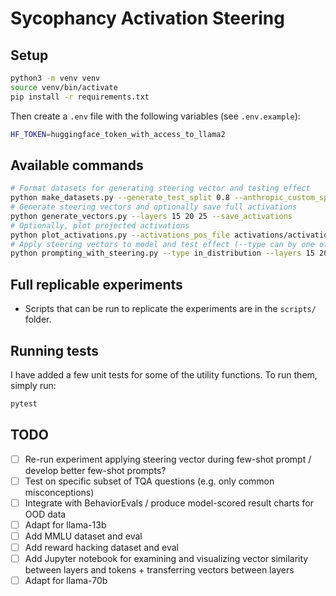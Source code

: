 # Sycophancy Activation Steering

## Setup

```bash
python3 -m venv venv
source venv/bin/activate
pip install -r requirements.txt
```

Then create a `.env` file with the following variables (see `.env.example`):

```bash
HF_TOKEN=huggingface_token_with_access_to_llama2
```

## Available commands

```bash
# Format datasets for generating steering vector and testing effect
python make_datasets.py --generate_test_split 0.8 --anthropic_custom_split 0.6 --n_datapoints 1200 --n_tqa_datapoints 200
# Generate steering vectors and optionally save full activations
python generate_vectors.py --layers 15 20 25 --save_activations
# Optionally, plot projected activations
python plot_activations.py --activations_pos_file activations/activations_pos_15.pt --activations_neg_file activations/activations_neg_15.pt --fname activations_proj_15.png --title "Activations layer 15"
# Apply steering vectors to model and test effect (--type can by one of "in_distribution", "out_of_distribution", "truthful_qa"), (--few_shot can be one of "positive", "negative", "unbiased", "none")
python prompting_with_steering.py --type in_distribution --layers 15 20 25 --multipliers -2 -1 0 1 2 --few_shot positive
```

## Full replicable experiments

- Scripts that can be run to replicate the experiments are in the `scripts/` folder.

## Running tests

I have added a few unit tests for some of the utility functions. To run them, simply run:

```bash
pytest
```

## TODO

- [ ] Re-run experiment applying steering vector during few-shot prompt / develop better few-shot prompts?
- [ ] Test on specific subset of TQA questions (e.g. only common misconceptions)
- [ ] Integrate with BehaviorEvals / produce model-scored result charts for OOD data
- [ ] Adapt for llama-13b
- [ ] Add MMLU dataset and eval
- [ ] Add reward hacking dataset and eval
- [ ] Add Jupyter notebook for examining and visualizing vector similarity between layers and tokens + transferring vectors between layers
- [ ] Adapt for llama-70b